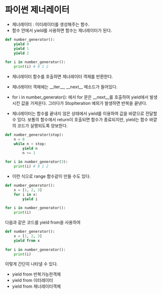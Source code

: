 # 파이썬 제너레이터

- 제너레이터 : 이터레이터를 생성해주는 함수.
- 함수 안에서 yield를 사용하면 함수는 제너레이터가 된다.

~~~python
def number_generator():
    yield 0
    yield 1
    yield 2
    
for i in number_generator():
    print(i) # 0 1 2
~~~

- 제너레이터 함수를 호출하면 제너레이터 객체를 반환한다.
- 제너레이터 객체에는 \_\_iter\_\_, \_\_next\_\_ 메소드가 들어있다.

- for i in number_generator(): 에서 for 문은 \_\_next\_\_를 호출하여 yield에서 발생시킨 값을 가져온다. 그러다가 StopIteration 예외가 발생하면 반복을 끝낸다.

- 제너레이터는 함수를 끝내지 않은 상태에서 yield를 이용하여 값을 바깥으로 전달할 수 있다. 보통의 함수에서 return이 호출되면 함수가 종료되지만, yield는 함수 바깥의 코드가 실행되도록 양보한다.



~~~python
def number_generator(stop):
    n = 0
    while n < stop:
        yield n
        n += 1
        
for i in number_generator(3):
    print(i) # 0 1 2
~~~

- 이런 식으로 range 함수같이 만들 수도 있다.



~~~python
def number_generator():
    x = [1, 2, 3]
    for i in x:
        yield i
        
for i in number_generator():
    print(i)
~~~

다음과 같은 코드를 yield from을 사용하여

~~~python
def number_generator():
    x = [1, 2, 3]
    yield from x
    
for i in number_generator():
    print(i)
~~~

이렇게 간단히 나타낼 수 있다.

- yield from 반복가능한객체
- yield from 이터레이터
- yield from 제너레이터객체



